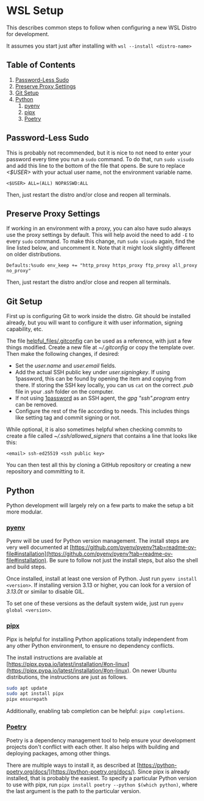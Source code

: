 # WSL Setup #

This describes common steps to follow when configuring a new WSL Distro for development.

It assumes you start just after installing with `wsl --install <distro-name>`

## Table of Contents ##

1. [Password-Less Sudo](#password-less-sudo)
2. [Preserve Proxy Settings](#preserve-proxy-settings)
3. [Git Setup](#git-setup)
4. [Python](#python)
    1. [pyenv](#pyenv)
    2. [pipx](#pipx)
    3. [Poetry](#poetry)

## Password-Less Sudo ##

This is probably not recommended, but it is nice to not need to enter your password every time you run a `sudo` command.
To do that, run `sudo visudo` and add this line to the bottom of the file that opens. Be sure to replace _<$USER>_ with
your actual user name, not the environment variable name.

```text
<$USER> ALL=(ALL) NOPASSWD:ALL
```

Then, just restart the distro and/or close and reopen all terminals.

## Preserve Proxy Settings ##

If working in an environment with a proxy, you can also have sudo always use the proxy settings by default. This will
help avoid the need to add `-E` to every `sudo` command. To make this change, run `sudo visudo` again, find the line
listed below, and uncomment it. Note that it might look slightly different on older distributions.

```text
Defaults:%sudo env_keep += "http_proxy https_proxy ftp_proxy all_proxy no_proxy"
```

Then, just restart the distro and/or close and reopen all terminals.

## Git Setup ##

First up is configuring Git to work inside the distro. Git should be installed already, but you will want to configure
it with user information, signing capability, etc.

The file [helpful_files/.gitconfig](helpful_files/.gitconfig) can be used as a reference, with just a few things
modified. Create a new file at _~/.gitconfig_ or copy the template over. Then make the following changes, if desired:

* Set the _user.name_ and _user.email_ fields.
* Add the actual SSH public key under _user.signingkey_. If using 1password, this can be found by opening the item and
copying from there. If storing the SSH key locally, you can us `cat` on the correct _.pub_ file in your _.ssh_ folder on
the computer.
* If not using [1password](https://developer.1password.com/docs/ssh/git-commit-signing/) as an SSH agent, the
_gpg "ssh".program_ entry can be removed.
* Configure the rest of the file according to needs. This includes things like setting tag and commit signing or not.

While optional, it is also sometimes helpful when checking commits to create a file called _~/.ssh/allowed_signers_ that
contains a line that looks like this:

```text
<email> ssh-ed25519 <ssh public key>
```

You can then test all this by cloning a GitHub repository or creating a new repository and committing to it.

## Python ##

Python development will largely rely on a few parts to make the setup a bit more modular.

### [pyenv](https://github.com/pyenv/pyenv) ###

Pyenv will be used for Python version management. The install steps are very well documented at [https://github.com/pyenv/pyenv?tab=readme-ov-file#installation](https://github.com/pyenv/pyenv?tab=readme-ov-file#installation).
Be sure to follow not just the install steps, but also the shell and build steps.

Once installed, install at least one version of Python. Just run `pyenv install <version>`. If installing version 3.13
or higher, you can look for a version of _3.13.0t_ or similar to disable GIL.

To set one of these versions as the default system wide, just run `pyenv global <version>`.

### [pipx](https://pipx.pypa.io/latest/) ###

Pipx is helpful for installing Python applications totally independent from any other Python environment, to ensure no
dependency conflicts.

The install instructions are available at
[https://pipx.pypa.io/latest/installation/#on-linux](https://pipx.pypa.io/latest/installation/#on-linux). On newer
Ubuntu distributions, the instructions are just as follows.

```bash
sudo apt update
sudo apt install pipx
pipx ensurepath
```

Additionally, enabling tab completion can be helpful: `pipx completions`.

### [Poetry](https://python-poetry.org/) ###

Poetry is a dependency management tool to help ensure your development projects don't conflict with each other. It also
helps with building and deploying packages, among other things.

There are multiple ways to install it, as described at
[https://python-poetry.org/docs/](https://python-poetry.org/docs/). Since pipx is already installed, that is probably
the easiest. To specify a particular Python version to use with pipx, run
`pipx install poetry --python $(which python)`, where the last argument is the path to the particular version.
